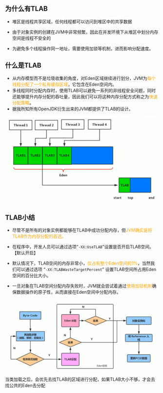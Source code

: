 ## 为什么有TLAB

- 堆区是线程共享区域，任何线程都可以访问到堆区中的共享数据 

-  由于对象实例的创建在JVM中非常频繁，因此在并发环境下从堆区中划分内存空间是线程不安全的 

-  为避免多个线程操作同一地址，需要使用加锁等机制，进而影响分配速度。 

## 什么是TLAB

*  从内存模型而不是垃圾收集的角度，对Eden区域继续进行划分，JVM为<font color="orange">每个线程分配了一个私有缓存区域</font>，它包含在Eden空间内。 
* 多线程同时分配内存时，使用TLAB可以避免一系列的非线程安全问题，同时还能够提升内存分配的吞吐量，因此我们可以将这种内存分配方式称之为<font color="orange">快速分配策略</font>。 
* 据我所知所有OpenJDK衍生出来的JVM都提供了TLAB的设计。 

![image-20230426083948681](image/32.TLAB/image-20230426083948681.png)



## TLAB小结

- 尽管不是所有的对象实例都能够在TLAB中成功分配内存，但<font color="orange">JVM确实是将TLAB作为内存分配的首选。 </font>

-  在程序中，开发人员可以通过选项“`-XX:UseTLAB`”设置是否开启TLAB空间。 【默认开启】

-  默认情况下，TLAB空间的内存非常小，<font color="orange">仅占有整个Eden空间的1%</font>，当然我们可以通过选项 “`-XX:TLABWasteTargetPercent`” 设置TLAB空间所占用Eden空间的百分比大小。 

-  一旦对象在TLAB空间分配内存失败时，JVM就会尝试着通过<font color="orange">使用加锁机制</font>确保数据操作的原子性，从而直接在Eden空间中分配内存。 

![42826f0c-51fe-4ec9-94fb-5b7ce82b3663](image/32.TLAB/42826f0c-51fe-4ec9-94fb-5b7ce82b3663.png)

当类加载之后，会优先去找TLAB的区域进行分配，如果TLAB大小不够，才会去找公共的Eden去分配